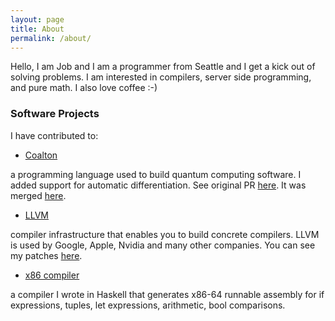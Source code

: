 ```yaml
---
layout: page
title: About
permalink: /about/
---
```


Hello, I am Job and I am a programmer from Seattle and I get a kick out of solving problems. I am interested in compilers, server side programming, and pure math. I also love coffee :-)


### Software Projects
I have contributed to:

- [Coalton](https://github.com/coalton-lang/coalton)

a programming language used to build quantum computing software. I added support for automatic differentiation. See original PR [here](https://github.com/coalton-lang/coalton/pull/890). It was merged [here](https://github.com/coalton-lang/coalton/pull/926).

- [LLVM](https://github.com/llvm/llvm-project)

compiler infrastructure that enables you to build concrete compilers. LLVM is used by Google, Apple, Nvidia and many other companies.
You can see my patches [here](https://github.com/llvm/llvm-project/commits?author=Jobhdez).

- [x86 compiler](https://github.com/Jobhdez/pyhs)

a compiler I wrote in Haskell that generates x86-64 runnable assembly for if expressions, tuples, let expressions, arithmetic, bool comparisons.